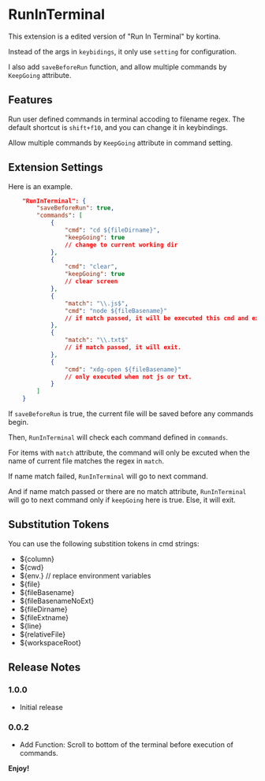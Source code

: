 # RunInTerminal

This extension is a edited version of "Run In Terminal" by kortina.

Instead of the args in `keybidings`, it only use `setting` for configuration.

I also add `saveBeforeRun` function, and allow multiple commands by `KeepGoing` attribute.

## Features

Run user defined commands in terminal accoding to filename regex. The default shortcut is `shift+f10`, and you can change it in keybindings.

Allow multiple commands by `KeepGoing` attribute in command setting.

## Extension Settings

Here is an example.
```json
    "RunInTerminal": {
        "saveBeforeRun": true,
        "commands": [
            {
                "cmd": "cd ${fileDirname}",
                "keepGoing": true
                // change to current working dir
            },
            {
                "cmd": "clear",
                "keepGoing": true
                // clear screen
            },
            {
                "match": "\\.js$",
                "cmd": "node ${fileBasename}"
                // if match passed, it will be executed this cmd and exit.
            },
            {
                "match": "\\.txt$"
                // if match passed, it will exit.
            },
            {
                "cmd": "xdg-open ${fileBasename}"
                // only executed when not js or txt.
            }
        ]
    }
```

If `saveBeforeRun` is true, the current file will be saved before any commands begin.

Then, `RunInTerminal` will check each command defined in `commands`. 

For items with `match` attribute, the command will only be excuted when the name of current file matches the regex in `match`.

If name match failed, `RunInTerminal` will go to next command.

And if name match passed or there are no match attribute, `RunInTerminal` will go to next command only if `keepGoing` here is true. Else, it will exit.

## Substitution Tokens

You can use the following substition tokens in cmd strings:

* ${column}
* ${cwd}
* ${env.<Name>} // replace environment variables
* ${file}
* ${fileBasename}
* ${fileBasenameNoExt}
* ${fileDirname}
* ${fileExtname}
* ${line}
* ${relativeFile}
* ${workspaceRoot}

## Release Notes

### 1.0.0

- Initial release

### 0.0.2

- Add Function: Scroll to bottom of the terminal before execution of commands.


**Enjoy!**
